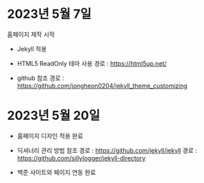 # 2023년 5월 7일

홈페이지 제작 시작

- Jekyll 적용

- HTML5 ReadOnly 테마 사용
경로 : https://html5up.net/

- github 참조
경로 : https://github.com/jongheon0204/jekyll_theme_customizing

# 2023년 5월 20일

- 홈페이지 디자인 적용 완료

- 딕셔너리 관리 방법 참조
경로 : https://github.com/jekyll/jekyll
경로 : https://github.com/sillylogger/jekyll-directory

- 백준 사이트와 페이지 연동 완료